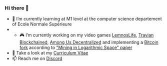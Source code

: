 ### Hi there 👋

- 📖 I’m currently learning at M1 level at the computer science departement of Ecole Normale Supérieure
- - 🎮 I’m currently working on my video games [LemnosLife](https://lemnoslife.com), [Travian Blockchained](https://github.com/Benjamin-Loison/Travian-blockchained), [Among Us Decentralized](https://github.com/Benjamin-Loison/Among-us-decentralized) and implementing a [Bitcoin fork](https://github.com/Benjamin-Loison/Mining-in-Logarithmic-Space) according to ["Mining in Logarithmic Space" paper](https://eprint.iacr.org/2021/623.pdf)
- 💬 Take a look at my [Curriculum Vitae](https://lemnoslife.com/CV.pdf)
- 📫 Reach me on [Discord](https://discord.gg/yCretyYAwQ)
